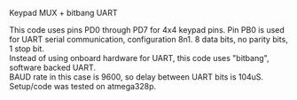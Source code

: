<h>Keypad MUX + bitbang UART</h>

This code uses pins PD0 through PD7  for 4x4 keypad pins.
Pin PB0 is used for UART serial communication, configuration 8n1. 8 data bits, no parity bits, 1 stop bit.</br>
Instead of using onboard hardware for UART,
this code uses "bitbang", software backed UART.</br>BAUD rate in this case is 9600, so delay between UART bits is 104uS.</br>
Setup/code was tested on atmega328p.
